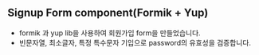 ## Signup Form component(Formik + Yup)

- formik 과 yup lib을 사용하여 회원가입 form을 만들었습니다.
- 빈문자열, 최소글자, 특정 특수문자 기입으로 password의 유효성을 검증합니다.
